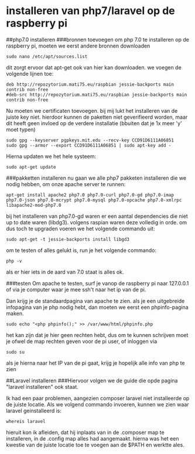 # installeren van php7/laravel op de raspberry pi
##php7.0 installeren
###bronnen toevoegen
om php 7.0 te installeren op de raspberry pi, moeten we eerst andere bronnen downloaden

    sudo nano /etc/apt/sources.list

dit zorgt ervoor dat apt-get ook van hier kan downloaden.
we voegen de volgende lijnen toe:

    deb http://repozytorium.mati75.eu/raspbian jessie-backports main contrib non-free
    #deb-src http://repozytorium.mati75.eu/raspbian jessie-backports main contrib non-free
    
Nu moeten we certificaten toevoegen. bij mij lukt het installeren van de juiste key niet. hierdoor kunnen de paketten
niet geverifieerd worden, maar dit heeft geen invloed op de verdere installatie (bbuiten dat je 1x meer 'y' moet typen)

    sudo gpg --keyserver pgpkeys.mit.edu --recv-key CCD91D6111A06851
    sudo gpg --armor --export CCD91D6111A06851 | sudo apt-key add -

Hierna updaten we het hele systeem:

    sudo apt-get update

###pakketten installeren 
nu gaan we alle php7 pakketen installeren die we nodig hebben, om onze apache server te runnen:

    apt-get install apache2 php7.0 php7.0-curl php7.0-gd php7.0-imap php7.0-json php7.0-mcrypt php7.0-mysql php7.0-opcache php7.0-xmlrpc libapache2-mod-php7.0

bij het installeren van php7.0-gd waren er een aantal dependencies die niet up to date waren (libdg3). volgens raspian waren deze volledig in orde. om dus toch te upgraden voeren we het volgende commando uit: 

	sudo apt-get -t jessie-backports install libgd3


om te testen of alles gelukt is, run je het volgende commando:

    php -v

als er hier iets in de aard van 7.0 staat is alles ok.

###testen
Om apache te testen, surf je vanop de raspberry pi naar 127.0.0.1 of via je computer waar je mee ssh't naar het ip van de pi.

Dan krijg je de standaardpagina van apache te zien. als je een uitgebreide infopagina van je php nodig hebt, dan moeten we eerst een phpinfo-pagina maken.

	sudo echo "<php phpinfo();" >> /var/www/html/phpinfo.php

het kan zijn dat je hier geen rechten hebt, dus om te kunnen schrijven moet je ofwel de map rechten geven voor de pi user, of inloggen via

	sudo su 

als je hierna naar het IP van de pi gaat, krijg je hopelijk alle info van php te zien

##Laravel installeren
###Hiervoor volgen we de guide die opde pagina "laravel installeren" ook staat.

Ik had een paar problemen, aangezien composer laravel niet installeerde op de juiste locatie.
Als we volgend commando invoeren, kunnen we zien waar laravel geinstalleerd is:

	whereis laravel

hieruit kon ik afleiden, dat hij inplaats van in de .composer map te installeren, in de .config map alles had aangemaakt. hierna was het een kwestie van de juiste locatie toe te voegen aan de $PATH en werktte ales.
